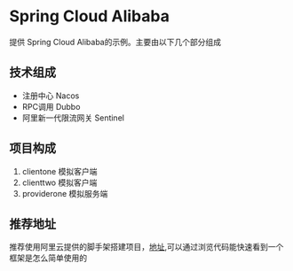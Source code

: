 # Spring Cloud Alibaba
 提供 Spring Cloud Alibaba的示例。主要由以下几个部分组成
 
 ## 技术组成
 - 注册中心 Nacos
 - RPC调用 Dubbo
 - 阿里新一代限流网关 Sentinel
 
 ## 项目构成
 1. clientone 模拟客户端
 2. clienttwo 模拟客户端
 3. providerone 模拟服务端
 
 ## 推荐地址
 推荐使用阿里云提供的脚手架搭建项目，[地址](https://start.aliyun.com/),可以通过浏览代码能快速看到一个框架是怎么简单使用的

